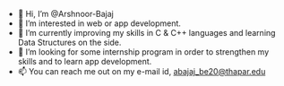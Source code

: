 - 👋 Hi, I’m @Arshnoor-Bajaj
- 👀 I’m interested in web or app development.
- 🌱 I’m currently improving my skills in C & C++ languages and learning Data Structures on the side.
- 💞️ I’m looking for some internship program in order to strengthen my skills and to learn app development. 
- 📫 You can reach me out on my e-mail id, abajaj_be20@thapar.edu  

<!---
Arshnoor-Bajaj/Arshnoor-Bajaj is a ✨ special ✨ repository because its `README.md` (this file) appears on your GitHub profile.
You can click the Preview link to take a look at your changes.
--->
